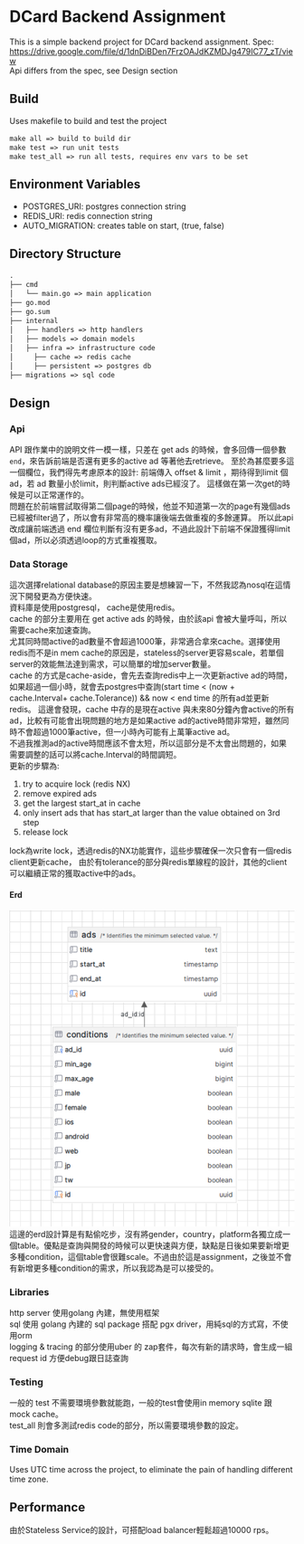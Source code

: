 # DCard Backend Assignment

This is a simple backend project for DCard backend assignment.
Spec: https://drive.google.com/file/d/1dnDiBDen7FrzOAJdKZMDJg479IC77_zT/view  
Api differs from the spec, see Design section



## Build
Uses makefile to build and test the project
```
make all => build to build dir
make test => run unit tests
make test_all => run all tests, requires env vars to be set
```

## Environment Variables
- POSTGRES_URI: postgres connection string
- REDIS_URI: redis connection string
- AUTO_MIGRATION: creates table on start, (true, false)


## Directory Structure
```
.
├── cmd
│   └── main.go => main application
├── go.mod
├── go.sum
├── internal
│   ├── handlers => http handlers
│   ├── models => domain models
│   ├── infra => infrastructure code
│     ├── cache => redis cache
│     ├── persistent => postgres db
├── migrations => sql code
```

## Design
### Api
API 跟作業中的說明文件一模一樣，只差在 get ads 的時候，會多回傳一個參數 `end`，來告訴前端是否還有更多的active ad 等著他去retrieve。
至於為甚麼要多這一個欄位，我們得先考慮原本的設計:
前端傳入 offset & limit ，期待得到limit 個ad，若 ad 數量小於limit，則判斷active ads已經沒了。
這樣做在第一次get的時候是可以正常運作的。  
問題在於前端嘗試取得第二個page的時候，他並不知道第一次的page有幾個ads已經被filter過了，所以會有非常高的機率讓後端去做重複的多餘運算。
所以此api改成讓前端透過 end 欄位判斷有沒有更多ad，不過此設計下前端不保證獲得limit個ad，所以必須透過loop的方式重複獲取。

### Data Storage
這次選擇relational database的原因主要是想練習一下，不然我認為nosql在這情況下開發更為方便快速。  
資料庫是使用postgresql， cache是使用redis。  
cache 的部分主要用在 get active ads 的時候，由於該api 會被大量呼叫，所以需要cache來加速查詢。  
尤其同時間active的ad數量不會超過1000筆，非常適合拿來cache。選擇使用redis而不是in mem cache的原因是，stateless的server更容易scale，若單個server的效能無法達到需求，可以簡單的增加server數量。   
cache 的方式是cache-aside，會先去查詢redis中上一次更新active ad的時間，如果超過一個小時，就會去postgres中查詢(start time < (now + cache.Interval+ cache.Tolerance)) && now < end time 的所有ad並更新redis。
這邊會發現，cache 中存的是現在active 與未來80分鐘內會active的所有 ad，比較有可能會出現問題的地方是如果active ad的active時間非常短，雖然同時不會超過1000筆active，但一小時內可能有上萬筆active ad。  
不過我推測ad的active時間應該不會太短，所以這部分是不太會出問題的，如果需要調整的話可以將cache.Interval的時間調短。  
更新的步驟為:
1. try to acquire lock (redis NX)
2. remove expired ads
3. get the largest start_at in cache
4. only insert ads that has start_at larger than the value obtained on 3rd step
5. release lock  

lock為write lock，透過redis的NX功能實作，這些步驟確保一次只會有一個redis client更新cache，
由於有tolerance的部分與redis單線程的設計，其他的client可以繼續正常的獲取active中的ads。
#### Erd

![erd](https://raw.githubusercontent.com/SpeedReach/dcard-ad-service/main/assets/erd.png)  
這邊的erd設計算是有點偷吃步，沒有將gender，country，platform各獨立成一個table。優點是查詢與開發的時候可以更快速與方便，缺點是日後如果要新增更多種condition，這個table會很難scale。不過由於這是assignment，之後並不會有新增更多種condition的需求，所以我認為是可以接受的。

### Libraries
http server 使用golang 內建，無使用框架  
sql 使用 golang 內建的 sql package 搭配 pgx driver，用純sql的方式寫，不使用orm  
logging & tracing 的部分使用uber 的 zap套件，每次有新的請求時，會生成一組request id 方便debug跟日誌查詢

### Testing
一般的 test 不需要環境參數就能跑，一般的test會使用in memory sqlite 跟 mock cache。  
test_all 則會多測試redis code的部分，所以需要環境參數的設定。

### Time Domain
Uses UTC time across the project, to eliminate the pain of handling different time zone.

## Performance
由於Stateless Service的設計，可搭配load balancer輕鬆超過10000 rps。
